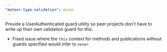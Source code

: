```yaml
---
"meteor-type-validation": minor
---
```


Provide a UserAuthenticated guard utility so peer projects don't have to write up their own validation guard for this.

- Fixed issue where the `this` context for methods and publications without guards specified would infer to `never`.
